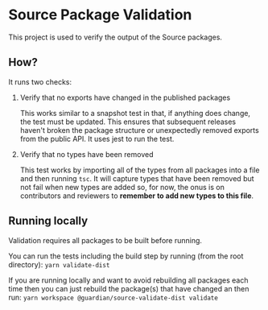 # Source Package Validation

This project is used to verify the output of the Source packages.

## How?

It runs two checks:

1. Verify that no exports have changed in the published packages

    This works similar to a snapshot test in that, if anything does change, the test must be updated. This ensures that subsequent releases haven't broken the package structure or unexpectedly removed exports from the public API. It uses jest to run the test.

2. Verify that no types have been removed

    This test works by importing all of the types from all packages into a file and then running `tsc`. It will capture types that have been removed but not fail when new types are added so, for now, the onus is on contributors and reviewers to **remember to add new types to this file**.

## Running locally

Validation requires all packages to be built before running.

You can run the tests including the build step by running (from the root directory): `yarn validate-dist`

If you are running locally and want to avoid rebuilding all packages each time then you can just rebuild the package(s) that have changed an then run: `yarn workspace @guardian/source-validate-dist validate`
